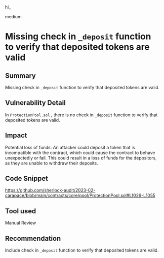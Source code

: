 hl_

medium

# Missing check in `_deposit` function to verify that deposited tokens are valid

## Summary

Missing check in `_deposit` function to verify that deposited tokens are valid.

## Vulnerability Detail

In `ProtectionPool.sol` , there is no check in `_deposit` function to verify that deposited tokens are valid. 

## Impact

Potential loss of funds: An attacker could deposit a token that is incompatible with the contract, which could cause the contract to behave unexpectedly or fail. This could result in a loss of funds for the depositors, as they are unable to withdraw their deposits. 

## Code Snippet
https://github.com/sherlock-audit/2023-02-carapace/blob/main/contracts/core/pool/ProtectionPool.sol#L1029-L1055

## Tool used

Manual Review

## Recommendation

Include check in `_deposit` function to verify that deposited tokens are valid.